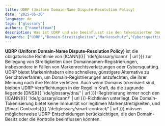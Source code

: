 ```yaml
---
title: UDRP (Uniform Domain-Name Dispute-Resolution Policy)
date: '2025-06-30'
language: de
tags: ["glossary"]
authors: ["namefiteam"]
description: Was ist UDRP und wie beeinflusst sie den tokenisierten Domain-Besitz?
keywords: ["UDRP","Domain-Streitigkeiten","Markenschutz","Cybersquatting","rechtlicher Rahmen"]
---
```


**UDRP (Uniform Domain-Name Dispute-Resolution Policy)** ist die obligatorische Richtlinie von [ICANN]({{ '/de/glossary/icann/' | url }}) zur Beilegung von Streitigkeiten über Domainnamen-Registrierungen, insbesondere in Fällen von Markenrechtsverletzungen oder Cybersquatting. UDRP bietet Markeninhabern eine schnellere, günstigere Alternative zu Gerichtsverfahren, um Domain-Registrierungen anzufechten, die ihrer Meinung nach ihre Rechte verletzen. Auch wenn Domains tokenisiert sind, bleiben UDRP-Verpflichtungen in der Regel in Kraft, da die zugrunde liegende [DNS]({{ '/de/glossary/dns/' | url }})-Registrierung immer noch den [ICANN]({{ '/de/glossary/icann/' | url }})-Richtlinien unterliegt. Die Domain-Tokenisierung bietet keine Immunität vor legitimen Markenstreitigkeiten, und [Smart Contracts]({{ '/de/glossary/smart-contract/' | url }}) müssen möglicherweise UDRP-Entscheidungen berücksichtigen, die den Domain-Besitz oder die Kontrolle beeinflussen könnten.